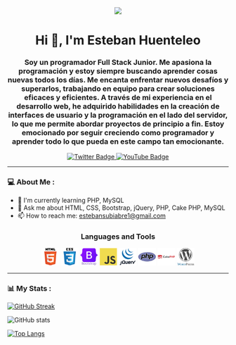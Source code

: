 <div id="header" align="center">
    <img src="https://media.giphy.com/media/qgQUggAC3Pfv687qPC/giphy.gif" width="200">
    <h1 align="center">Hi 👋, I'm Esteban Huenteleo</h1>
    <h3 align="center">
        Soy un programador Full Stack Junior. Me apasiona la programación y estoy siempre buscando aprender cosas nuevas
        todos los días. Me encanta enfrentar nuevos desafíos y superarlos, trabajando en equipo para crear soluciones
        eficaces y eficientes. A través de mi experiencia en el desarrollo web, he adquirido habilidades en la creación
        de interfaces de usuario y la programación en el lado del servidor, lo que me permite abordar proyectos de
        principio a fin. Estoy emocionado por seguir creciendo como programador y aprender todo lo que pueda en este
        campo tan emocionante.
    </h3>
</div>

<div align="center" id="badges">
    <a href="https://twitter.com/estebansubiabr2" target="_blank">
        <img src="https://img.shields.io/twitter/follow/estebansubiabr2?color=blue&logo=twitter&style=for-the-badge"
            alt="Twitter Badge">
    </a>
    <a href="https://www.youtube.com/@EstebanHuenteleo/videos" target="_blank">
        <img src="https://img.shields.io/youtube/channel/views/UCXRXmLhSeQ8Oz1mAyncMCVw?color=red&logo=youtube&style=for-the-badge"
            alt="YouTube Badge">
    </a>
</div>

---

### 💻 About Me :

- 🌱 I'm currently learning PHP, MySQL
- 💬 Ask me about HTML, CSS, Bootstrap, jQuery, PHP, Cake PHP, MySQL
- 📫 How to reach me: estebansubiabre1@gmail.com

<div id="images" align="center">
    <h3>Languages and Tools</h3>
    <div>
        <img src="https://github.com/devicons/devicon/blob/master/icons/html5/html5-original-wordmark.svg" width="40">
        <img src="https://github.com/devicons/devicon/blob/master/icons/css3/css3-original-wordmark.svg" width="40">
        <img src="https://github.com/devicons/devicon/blob/master/icons/bootstrap/bootstrap-original-wordmark.svg"
            width="40">
        <img src="https://github.com/devicons/devicon/blob/master/icons/javascript/javascript-original.svg" width="40">
        <img src="https://github.com/devicons/devicon/blob/master/icons/jquery/jquery-original-wordmark.svg" width="40">
        <img src="https://github.com/devicons/devicon/blob/master/icons/php/php-original.svg" width="40">
        <img src="https://github.com/devicons/devicon/blob/master/icons/cakephp/cakephp-original-wordmark.svg"
            width="40">
        <img src="https://github.com/devicons/devicon/blob/master/icons/wordpress/wordpress-original.svg" width="40">
    </div>
</div>

---

### 📊 My Stats :

[![GitHub Streak](http://github-readme-streak-stats.herokuapp.com?user=EstebanHuenteleo&theme=dark&hide_border=true&date_format=M%20j%5B%2C%20Y%5D)](https://git.io/streak-stats)

![GitHub stats](https://github-readme-stats.vercel.app/api?username=EstebanHuenteleo&show_icons=true&theme=radical)

[![Top Langs](https://github-readme-stats.vercel.app/api/top-langs/?username=EstebanHuenteleo&layout=compact)](https://github.com/EstebanHuenteleo/github-readme-stats)
